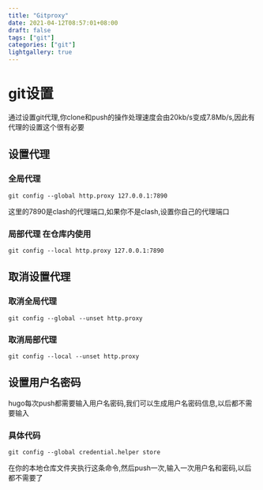 ```yaml
---
title: "Gitproxy"
date: 2021-04-12T08:57:01+08:00
draft: false
tags: ["git"]
categories: ["git"]
lightgallery: true
---
```

# git设置



通过设置git代理,你clone和push的操作处理速度会由20kb/s变成7.8Mb/s,因此有代理的设置这个很有必要



## 设置代理

### 全局代理

```git
git config --global http.proxy 127.0.0.1:7890
```

这里的7890是clash的代理端口,如果你不是clash,设置你自己的代理端口

### 局部代理 在仓库内使用

```
git config --local http.proxy 127.0.0.1:7890
```



## 取消设置代理

### 取消全局代理

```
git config --global --unset http.proxy
```

### 取消局部代理

```
git config --local --unset http.proxy
```



## 设置用户名密码

hugo每次push都需要输入用户名密码,我们可以生成用户名密码信息,以后都不需要输入

### 具体代码

```
git config --global credential.helper store
```

在你的本地仓库文件夹执行这条命令,然后push一次,输入一次用户名和密码,以后都不需要了